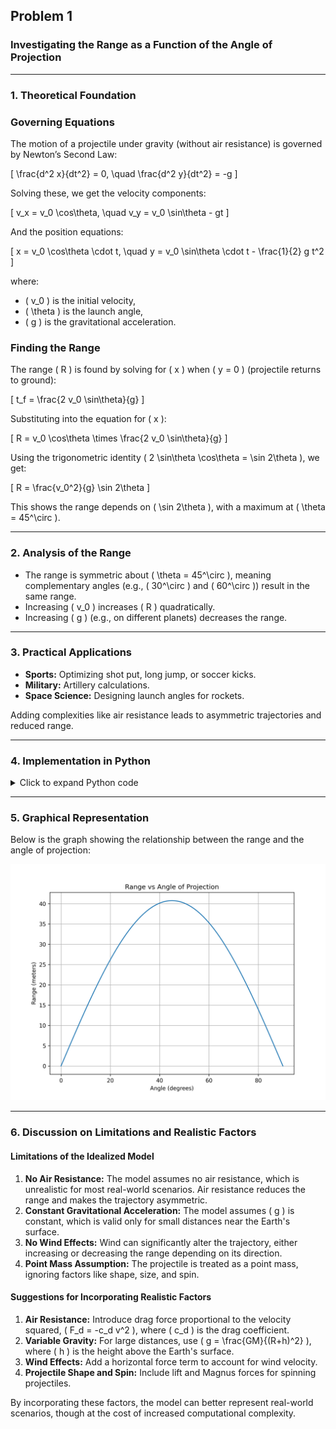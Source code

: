 ## Problem 1

### Investigating the Range as a Function of the Angle of Projection

---

### **1. Theoretical Foundation**
### **Governing Equations**
The motion of a projectile under gravity (without air resistance) is governed by Newton’s Second Law:

\[
\frac{d^2 x}{dt^2} = 0, \quad \frac{d^2 y}{dt^2} = -g
\]

Solving these, we get the velocity components:

\[
v_x = v_0 \cos\theta, \quad v_y = v_0 \sin\theta - gt
\]

And the position equations:

\[
x = v_0 \cos\theta \cdot t, \quad y = v_0 \sin\theta \cdot t - \frac{1}{2} g t^2
\]

where:
- \( v_0 \) is the initial velocity,
- \( \theta \) is the launch angle,
- \( g \) is the gravitational acceleration.

### **Finding the Range**
The range \( R \) is found by solving for \( x \) when \( y = 0 \) (projectile returns to ground):

\[
t_f = \frac{2 v_0 \sin\theta}{g}
\]

Substituting into the equation for \( x \):

\[
R = v_0 \cos\theta \times \frac{2 v_0 \sin\theta}{g}
\]

Using the trigonometric identity \( 2 \sin\theta \cos\theta = \sin 2\theta \), we get:

\[
R = \frac{v_0^2}{g} \sin 2\theta
\]

This shows the range depends on \( \sin 2\theta \), with a maximum at \( \theta = 45^\circ \).

---

### **2. Analysis of the Range**
- The range is symmetric about \( \theta = 45^\circ \), meaning complementary angles (e.g., \( 30^\circ \) and \( 60^\circ \)) result in the same range.
- Increasing \( v_0 \) increases \( R \) quadratically.
- Increasing \( g \) (e.g., on different planets) decreases the range.

---

### **3. Practical Applications**
- **Sports:** Optimizing shot put, long jump, or soccer kicks.
- **Military:** Artillery calculations.
- **Space Science:** Designing launch angles for rockets.

Adding complexities like air resistance leads to asymmetric trajectories and reduced range.

---

### **4. Implementation in Python**

<details>
<summary>Click to expand Python code</summary>

```python
import numpy as np
import matplotlib.pyplot as plt

# Parameters
v0 = 20  # Initial velocity (m/s)
g = 9.81  # Gravitational acceleration (m/s^2)
angles = np.linspace(0, 90, 500)  # Angles in degrees

# Calculate range
ranges = (v0**2 * np.sin(2 * np.radians(angles))) / g

# Handle edge case where angle is 90 degrees
ranges[np.isclose(angles, 90)] = 0  # Set range to 0 for 90 degrees

# Plot
plt.figure(figsize=(8, 6))
plt.plot(angles, ranges, label=f"v0 = {v0} m/s, g = {g} m/s²")
plt.title("Range vs Angle of Projection")
plt.xlabel("Angle (degrees)")
plt.ylabel("Range (meters)")
plt.legend()
plt.grid()

# Save the plot as an image
plt.savefig("range_vs_angle.png", dpi=300)  # Save as PNG with high resolution
plt.show()
```

</details>

---

### **5. Graphical Representation**

Below is the graph showing the relationship between the range and the angle of projection:

![Range vs Angle of Projection](./images/range_vs_angle.png)

---

### **6. Discussion on Limitations and Realistic Factors**

#### **Limitations of the Idealized Model**
1. **No Air Resistance:** The model assumes no air resistance, which is unrealistic for most real-world scenarios. Air resistance reduces the range and makes the trajectory asymmetric.
2. **Constant Gravitational Acceleration:** The model assumes \( g \) is constant, which is valid only for small distances near the Earth's surface.
3. **No Wind Effects:** Wind can significantly alter the trajectory, either increasing or decreasing the range depending on its direction.
4. **Point Mass Assumption:** The projectile is treated as a point mass, ignoring factors like shape, size, and spin.

#### **Suggestions for Incorporating Realistic Factors**
1. **Air Resistance:** Introduce drag force proportional to the velocity squared, \( F_d = -c_d v^2 \), where \( c_d \) is the drag coefficient.
2. **Variable Gravity:** For large distances, use \( g = \frac{GM}{(R+h)^2} \), where \( h \) is the height above the Earth's surface.
3. **Wind Effects:** Add a horizontal force term to account for wind velocity.
4. **Projectile Shape and Spin:** Include lift and Magnus forces for spinning projectiles.

By incorporating these factors, the model can better represent real-world scenarios, though at the cost of increased computational complexity.